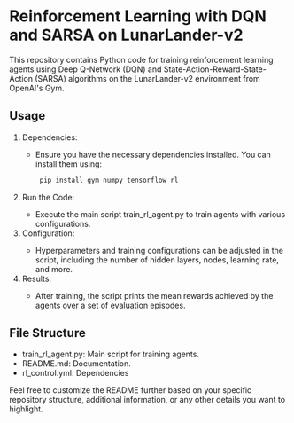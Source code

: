 # Reinforcement Learning with DQN and SARSA on LunarLander-v2
This repository contains Python code for training reinforcement learning agents using Deep Q-Network (DQN) and State-Action-Reward-State-Action (SARSA) algorithms on the LunarLander-v2 environment from OpenAI's Gym.

## Usage
<ol>
  <li>Dependencies:</li>
  <ul>
    <li>Ensure you have the necessary dependencies installed. You can install them using:</li> 
    
   ```bash
    pip install gym numpy tensorflow rl
   ```
  </ul>

  <li>Run the Code:</li>
  <ul>
    <li>Execute the main script train_rl_agent.py to train agents with various configurations.</li>
  </ul>
  
  <li>Configuration:</li>
  <ul>
    <li>Hyperparameters and training configurations can be adjusted in the script, including the number of hidden layers, nodes, learning rate, and more.</li>
  </ul>

  <li>Results:</li>
  <ul>
    <li>After training, the script prints the mean rewards achieved by the agents over a set of evaluation episodes.</li>
  </ul>
</ol>

## File Structure
<ul>
  <li>train_rl_agent.py: Main script for training agents.</li>
  <li>README.md: Documentation.</li>
  <li>rl_control.yml: Dependencies</li>
</ul>

Feel free to customize the README further based on your specific repository structure, additional information, or any other details you want to highlight.
